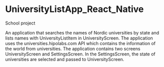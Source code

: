 # UniversityListApp_React_Native
School project

An application that searches the names of Nordic universities by state and lists names with UniversityListItem in UniversityScreen. The application uses the universities.hipolabs.com API which contains the information of the world from universities. The application contains two screens UniversityScreen and SettingsScreen. In the SettingsScreen, the state of universities are selected and passed to UniversityScreen.
